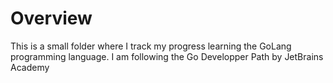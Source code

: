 # Overview
This is a small folder where I track my progress learning the GoLang programming language. I am following the Go Developper Path by JetBrains Academy
